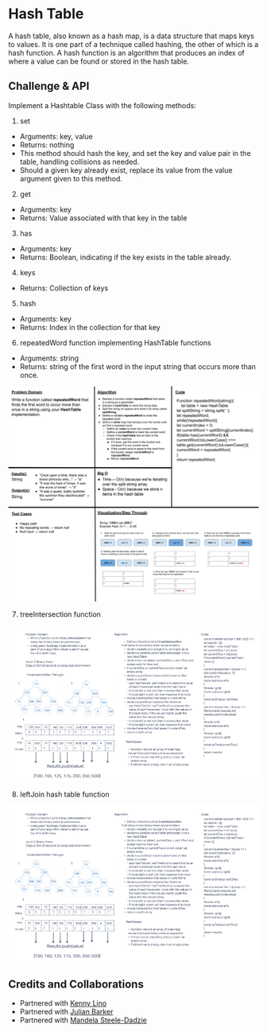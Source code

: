 # Hash Table

A hash table, also known as a hash map, is a data structure that maps keys to values. It is one part of a technique called hashing, the other of which is a hash function. A hash function is an algorithm that produces an index of where a value can be found or stored in the hash table.

## Challenge & API

Implement a Hashtable Class with the following methods:

1. set
  - Arguments: key, value
  - Returns: nothing
  - This method should hash the key, and set the key and value pair in the table, handling collisions as needed.
  - Should a given key already exist, replace its value from the value argument given to this method.

2. get
  - Arguments: key
  - Returns: Value associated with that key in the table

3. has
  - Arguments: key
  - Returns: Boolean, indicating if the key exists in the table already.

4. keys
  - Returns: Collection of keys

5.  hash
  - Arguments: key
  - Returns: Index in the collection for that key

6. repeatedWord function implementing HashTable functions
  - Arguments: string
  - Returns: string of the first word in the input string that occurs more than once.

![UML](./assets/cc-31.png)

7. treeIntersection function

![UML2](./assets/cc32.png)

8. leftJoin hash table function

![UML3](./assets/cc32.png)

## Credits and Collaborations
- Partnered with [Kenny Lino]()
- Partnered with [Julian Barker]()
- Partnered with [Mandela Steele-Dadzie]()
